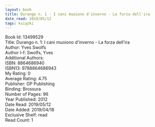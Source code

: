```yaml
---
layout: book
title: Durango n. 1 - I cani muoiono d'inverno - La forza dell'ira
date_read: 2019/05/12
tags: książki
---
```


Book Id: 13499529<br />
Title: Durango n. 1: I cani muoiono d'inverno - La forza dell'ira<br />
Author: Yves Swolfs<br />
Author l-f: Swolfs, Yves<br />
Additional Authors: <br />
ISBN: 8864686940<br />
ISBN13: 9788864686943<br />
My Rating: 0<br />
Average Rating: 4.75<br />
Publisher: GP Publishing<br />
Binding: Brossura<br />
Number of Pages: 96<br />
Year Published: 2012<br />
Date Read: 2019/05/12<br />
Date Added: 2019/04/18<br />
Exclusive Shelf: read<br />
Read Count: 1<br />


